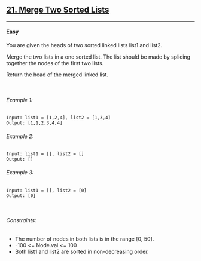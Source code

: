 <h2><a href="https://leetcode.com/problems/merge-two-sorted-lists/">
21. Merge Two Sorted Lists</a></h2>


<hr/>

#### Easy

You are given the heads of two sorted linked lists list1 and list2.

Merge the two lists in a one sorted list. The list should be made by splicing together the nodes of the first two lists.

Return the head of the merged linked list.

<br/>
 

###### Example 1:

```
Input: list1 = [1,2,4], list2 = [1,3,4]
Output: [1,1,2,3,4,4]
```

###### Example 2:
```
Input: list1 = [], list2 = []
Output: []
```

###### Example 3:
```
Input: list1 = [], list2 = [0]
Output: [0]
```

<br/>

###### Constraints:


- The number of nodes in both lists is in the range [0, 50].
-  -100 <= Node.val <= 100
- Both list1 and list2 are sorted in non-decreasing order.